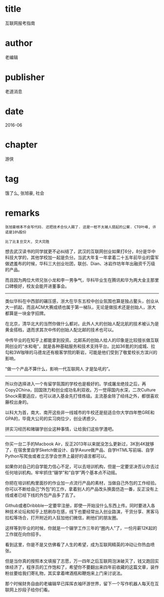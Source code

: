 # title
互联网报考指南

# author
老编辑

# publisher
老道消息

# date
2016-06

# chapter
游侠

# tag
饿了么, 张旭豪, 社会

# remarks
`张旭豪根本不会写代码. 还把技术合伙人踢了. 这是一桩不太被人提起的公案. CTO叶峰, 许诺是10%股份`

`比了比复旦交大, 交大完胜`

想去武汉读书的同学就更不必纠结了，武汉的互联网创业如果打6分，8分是华中科技大学的，其他学校加一起是负分。当武大年复一年拿着二十五年前毕业的雷军做遮羞布的时候，华科三大创业社团，联创、Dian、冰岩作坊年年出融资千万级的产品。

而且因为两位大师兄张小龙和李一男争气，华科毕业生在腾讯和华为两大金主那里口碑极好，校友会能开进董事会。

---

类似华科在中西部的碾压感，浙大在华东五校中创业氛围也算是独占鳌头，创业从大一抓起，而且ACM大赛成绩也属于第一梯队，无论是做技术还是创始人，浙大都算是一块金字招牌。

在北京，清华北大的当然你做什么都对。此外人大的创始人配北航的技术被认为是黄金搭档，退而求其次中传的创始人配北邮的技术也可以。

中传毕业的在知乎上都能拿到投资。北邮系的创始人给人的印象是比较擅长做互联网创业的“水和电”，就是各种基础服务和技术支持平台。比如36氪的刘成城、拉勾和3W咖啡的马德龙还有极客学院的靳岩，可能是他们受到了敬爱校长方滨兴的影响，

“做一个产品不算什么，影响一代互联网人 才是坠吼的”。

---

所以你选择进入一个有留学氛围的学校也是极好的。学成屠龙绝技之后，再Copy2China，回国效力和创业成功名利双收。万一觉得国内水深，二次Culture Shock需要适应，也可以进入基金先打怪练级。主流基金除了经纬之外，都很喜欢藤校出身的。

以科大为首，南大、南开这些非一线城市的牛校还是挺适合你大学四年憋GRE和GPA的，毕竟大公司的实习岗位少，创业诱惑少。

拼实习经历和赌辍学创业这种事情，让给我们这些学渣吧。

---

你买一台二手的Macbook Air，反正2013年以来就没怎么更新过，3K到4K就够了，在宿舍里自学Sketch做设计、自学Axure做产品、自学HTML写前端、自学Python写爬虫或者立志学会世界上最好的语言都可以。

如果你对自己的自学能力信心不足，可以去培训机构，但是一定要坚决否认你去过任何培训机构。牢牢抓住“辍学”和“自学”两个基本点不动摇。

你把在培训机构里面抄的作业加一点流行产品的素材，当做自己外包的工作经验。你可以不断给自己“外包”的工作，拿着别人的产品改头换面仿造一番，反正没有上线或者已经下线的外包产品多了去了。

Github或者Dribbble一定要早注册，即使一开始没什么东西上传。同时要进入各种技术论坛和知乎上怒刷存在感，线下也要经常出入创业路演，干货分享、黑客马拉松等场合，打开附近的人狂加他们微信，刷他们的朋友圈。

这样等到毕业的时候，你就是一个辍学工作三年的“圈内人”了，一份月薪12K起的工作就在向你招手。

看到这里，你是不是又仿佛看了人生的希望，成为互联网精英的冲动让你热血喷张。

但是当你真的按照本文填报了志愿，万一四年之后互联网泡沫破灭了，钱又跑回实体经济了，程序员的工作饱和了，希望你不要翻出来四年前收藏的这篇文章，装作粉丝要给我们寄礼物，其实拿着啤酒瓶和鞭炮来上门来讨说法。

那个时候财务自由的老编辑早已挥挥衣袖环游世界，留下一个写作机器人每天在互联网上抄段子给你们看。